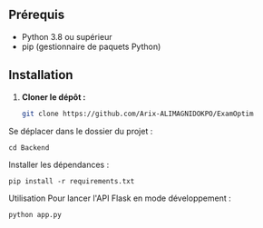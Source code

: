 ## Prérequis

- Python 3.8 ou supérieur
- pip (gestionnaire de paquets Python)

## Installation

1. **Cloner le dépôt :**

   ```bash
   git clone https://github.com/Arix-ALIMAGNIDOKPO/ExamOptim

Se déplacer dans le dossier du projet :

    cd Backend

Installer les dépendances :

    pip install -r requirements.txt

Utilisation
Pour lancer l'API Flask en mode développement :

    python app.py
